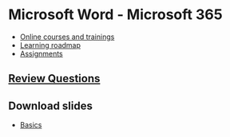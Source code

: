 # Microsoft Word - Microsoft 365

- [Online courses and trainings](courses-msword.md)
- [Learning roadmap](docs/index.md)
- [Assignments](assignments/index.md)

## [Review Questions](rq--word.md)

## Download slides

- [Basics](#)



